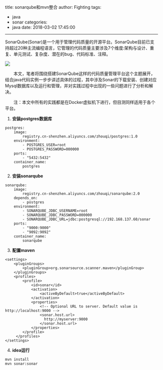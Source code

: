 title: sonarqube和mvn整合
author: Fighting
tags:
  - java
  - sonar
categories:
  - java
date: 2018-03-02 17:45:00
---
SonarQube(Sonar)是一个用于管理代码质量的开源平台。SonarQube目前已支持超过20种主流编程语言，它管理的代码质量主要涉及7个维度:架构与设计、重复、单元测试、复杂度、潜在的bug、代码标准、注释。

![](http://zhouqi-blog.oss-cn-shenzhen.aliyuncs.com/img/java/4.png)

  本文，笔者将围绕搭建SonarQube这样的代码质量管理平台这个主题展开，结合java代码实例一步步讲述具体的过程，其中涉及Sonar的下载安装、创建对应Mysql数据库以及运行和管理，并对实践过程中出现的一些问题进行了分析和解决。

  注：本文中所有的实践都是在Docker虚拟机下进行，但目测同样适用于各个平台。
  
  <!--more-->
  
1. **安装postgres数据库**
```shell
postgres:
	image:
		registry.cn-shenzhen.aliyuncs.com/zhouqi/postgres:1.0
	environment:
		- POSTGRES_USER=root
		- POSTGRES_PASSWORD=000000
	ports:
		- "5432:5432"
	container_name:
		postgres
```


2. **安装sonarqube**
```shell
sonarqube:
	image:
		registry.cn-shenzhen.aliyuncs.com/zhouqi/sonarqube:2.0
	depends_on:
		- postgres
	environment:
		- SONARQUBE_JDBC_USERNAME=root
		- SONARQUBE_JDBC_PASSWORD=000000
		- SONARQUBE_JDBC_URL=jdbc:postgresql://192.168.137.60/sonar
	ports:
		- "9000:9000"
		- "9092:9092"
	container_name:
		sonarqube
```

3. **配置maven**
```shell
<settings>
    <pluginGroups>
        <pluginGroup>org.sonarsource.scanner.maven</pluginGroup>
    </pluginGroups>
    <profiles>
        <profile>
            <id>sonar</id>
            <activation>
                <activeByDefault>true</activeByDefault>
            </activation>
            <properties>
                <!-- Optional URL to server. Default value is http://localhost:9000 -->
                <sonar.host.url>
                  http://myserver:9000
                </sonar.host.url>
            </properties>
        </profile>
     </profiles>
</settings>
```

4. **idea运行**
```shell
mvn install
mvn sonar:sonar
```